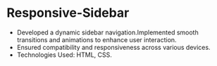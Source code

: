 # Responsive-Sidebar
- Developed a dynamic sidebar navigation.Implemented smooth transitions and
animations to enhance user interaction.
- Ensured compatibility and responsiveness across various devices.
- Technologies Used: HTML, CSS.
